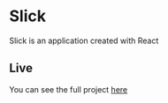 # Slick

Slick is an application created with React

## Live

You can see the full project [here](https://determined-mccarthy-d890e0.netlify.com/)
